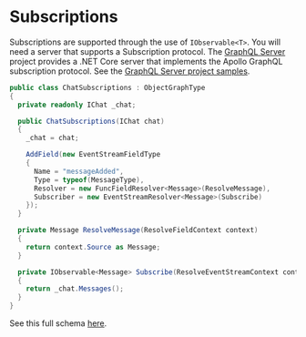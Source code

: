 # Subscriptions

Subscriptions are supported through the use of `IObservable<T>`.  You will need a server that supports a Subscription protocol.  The [GraphQL Server](https://github.com/graphql-dotnet/server/) project provides a .NET Core server that implements the Apollo GraphQL subscription protocol.  See the [GraphQL Server project samples](https://github.com/graphql-dotnet/server/tree/develop/samples).

```csharp
public class ChatSubscriptions : ObjectGraphType
{
  private readonly IChat _chat;

  public ChatSubscriptions(IChat chat)
  {
    _chat = chat;

    AddField(new EventStreamFieldType
    {
      Name = "messageAdded",
      Type = typeof(MessageType),
      Resolver = new FuncFieldResolver<Message>(ResolveMessage),
      Subscriber = new EventStreamResolver<Message>(Subscribe)
    });
  }

  private Message ResolveMessage(ResolveFieldContext context)
  {
    return context.Source as Message;
  }

  private IObservable<Message> Subscribe(ResolveEventStreamContext context)
  {
    return _chat.Messages();
  }
}
```

See this full schema [here](https://github.com/graphql-dotnet/graphql-dotnet/blob/master/src/GraphQL.Tests/Subscription/SubscriptionSchema.cs).
